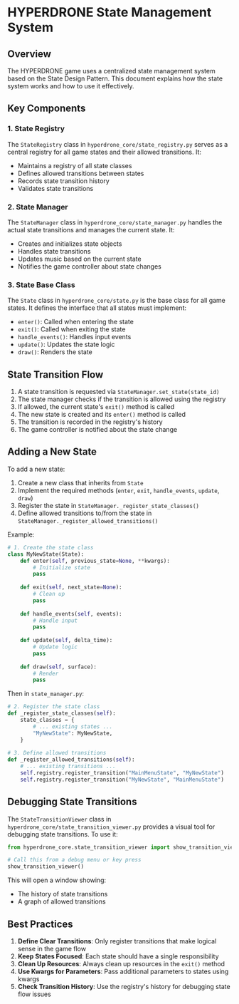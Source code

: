# HYPERDRONE State Management System

## Overview

The HYPERDRONE game uses a centralized state management system based on the State Design Pattern. This document explains how the state system works and how to use it effectively.

## Key Components

### 1. State Registry

The `StateRegistry` class in `hyperdrone_core/state_registry.py` serves as a central registry for all game states and their allowed transitions. It:

- Maintains a registry of all state classes
- Defines allowed transitions between states
- Records state transition history
- Validates state transitions

### 2. State Manager

The `StateManager` class in `hyperdrone_core/state_manager.py` handles the actual state transitions and manages the current state. It:

- Creates and initializes state objects
- Handles state transitions
- Updates music based on the current state
- Notifies the game controller about state changes

### 3. State Base Class

The `State` class in `hyperdrone_core/state.py` is the base class for all game states. It defines the interface that all states must implement:

- `enter()`: Called when entering the state
- `exit()`: Called when exiting the state
- `handle_events()`: Handles input events
- `update()`: Updates the state logic
- `draw()`: Renders the state

## State Transition Flow

1. A state transition is requested via `StateManager.set_state(state_id)`
2. The state manager checks if the transition is allowed using the registry
3. If allowed, the current state's `exit()` method is called
4. The new state is created and its `enter()` method is called
5. The transition is recorded in the registry's history
6. The game controller is notified about the state change

## Adding a New State

To add a new state:

1. Create a new class that inherits from `State`
2. Implement the required methods (`enter`, `exit`, `handle_events`, `update`, `draw`)
3. Register the state in `StateManager._register_state_classes()`
4. Define allowed transitions to/from the state in `StateManager._register_allowed_transitions()`

Example:

```python
# 1. Create the state class
class MyNewState(State):
    def enter(self, previous_state=None, **kwargs):
        # Initialize state
        pass
        
    def exit(self, next_state=None):
        # Clean up
        pass
        
    def handle_events(self, events):
        # Handle input
        pass
        
    def update(self, delta_time):
        # Update logic
        pass
        
    def draw(self, surface):
        # Render
        pass
```

Then in `state_manager.py`:

```python
# 2. Register the state class
def _register_state_classes(self):
    state_classes = {
        # ... existing states ...
        "MyNewState": MyNewState,
    }
    
# 3. Define allowed transitions
def _register_allowed_transitions(self):
    # ... existing transitions ...
    self.registry.register_transition("MainMenuState", "MyNewState")
    self.registry.register_transition("MyNewState", "MainMenuState")
```

## Debugging State Transitions

The `StateTransitionViewer` class in `hyperdrone_core/state_transition_viewer.py` provides a visual tool for debugging state transitions. To use it:

```python
from hyperdrone_core.state_transition_viewer import show_transition_viewer

# Call this from a debug menu or key press
show_transition_viewer()
```

This will open a window showing:
- The history of state transitions
- A graph of allowed transitions

## Best Practices

1. **Define Clear Transitions**: Only register transitions that make logical sense in the game flow
2. **Keep States Focused**: Each state should have a single responsibility
3. **Clean Up Resources**: Always clean up resources in the `exit()` method
4. **Use Kwargs for Parameters**: Pass additional parameters to states using kwargs
5. **Check Transition History**: Use the registry's history for debugging state flow issues